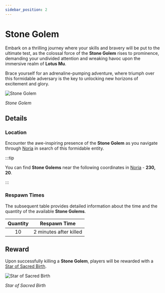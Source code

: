 ```yaml
---
sidebar_position: 2
---
```


# Stone Golem

Embark on a thrilling journey where your skills and bravery will be put to the ultimate test, as the colossal force of the **Stone Golem** rises to prominence, demanding your undivided attention and wreaking havoc upon the immersive realm of **Lotus Mu**.

Brace yourself for an adrenaline-pumping adventure, where triumph over this formidable adversary is the key to unlocking new horizons of excitement and glory.

![Stone Golem](/img/monsters/special/others/stone-golem.jpg)

_Stone Golem_

## Details

### Location

Encounter the awe-inspiring presence of the **Stone Golem** as you navigate through [Noria](/maps/noria) in search of this formidable entity.

:::tip

You can find **Stone Golems** near the following coordinates in [Noria](/maps/noria) - **230, 20**.

:::

### Respawn Times

The subsequent table provides detailed information about the time and the quantity of the available **Stone Golems**.

| Quantity |      Respawn Time      |
| :------: | :--------------------: |
|    10    | 2 minutes after killed |

## Reward

Upon successfully killing a **Stone Golem**, players will be rewarded with a [Star of Sacred Birth](/items/item-bags/non-exc/star).

![Star of Sacred Birth](/img/items/item-bags/star.png)

_Star of Sacred Birth_
